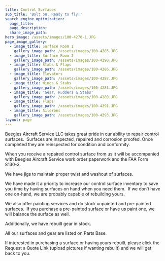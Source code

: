 ```yaml
---
title: Control Surfaces
sub_title: 'Bolt on, Ready to fly!'
search_engine_optimization:
  page_title:
  page_description:
  share_image_path:
hero_image: /assets/images/100-4270-1.JPG
page_image_gallery:
  - image_title: Surface Room 1
    gallery_image_path: /assets/images/100-4285.JPG
  - image_title: Surface Room 2
    gallery_image_path: /assets/images/100-4290.JPG
  - image_title: Stabs & Flaps
    gallery_image_path: /assets/images/100-4286.JPG
  - image_title: Elevators
    gallery_image_path: /assets/images/100-4287.JPG
  - image_title: Wings & Stabs
    gallery_image_path: /assets/images/100-4281.JPG
  - image_title: 'Gear, Rudders & Stabs'
    gallery_image_path: /assets/images/100-4289.JPG
  - image_title: Flaps
    gallery_image_path: /assets/images/100-4291.JPG
  - image_title: Ailerons
    gallery_image_path: /assets/images/100-4293.JPG
layout: page
---
```


Beegles Aircraft Service LLC takes great pride in our ability to repair control surfaces.&nbsp; Surfaces are inspected, repaired and corrosion proofed. Once completed they are reinspected for condition and conformity.

When you receive a repaired control surface from us it will be accompanied with Beegles Aircraft Service work order paperwork and the FAA Form 8130-3.

We have jigs to maintain proper twist and washout of surfaces.

We have made it a priority to increase our control surface inventory to save you time by having surfaces on hand when you need them. &nbsp;If we don’t have one on-hand, we are probably capable of rebuilding yours.

We also offer painting services and do stock unpainted and pre-painted surfaces. &nbsp;If you purchase a pre-painted surface or have us paint one, we will balance the surface as well.

Additionally, we have rebuilt gear in stock.&nbsp;

All our surfaces and gear are listed on Parts Base.

If interested in purchasing a surface or having yours rebuilt, please click the Request a Quote Link (upload pictures if wanting rebuilt) and we will get back to you.

&nbsp;
